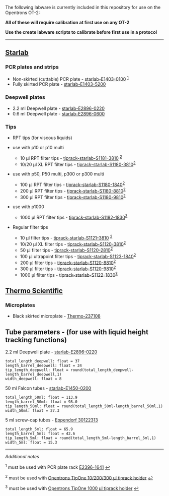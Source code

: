 The following labware is currently included in this repository for use on the Opentrons OT-2:

**All of these will require calibration at first use on any OT-2**

**Use the create labware scripts to calibrate before first use in a protocol**

***

## [Starlab](https://github.com/NewcastleUni-NetworkEcologyGroup/Opentrons/blob/master/Labware/Create_labware_Starlab.py)
### PCR plates and strips
* Non-skirted (cuttable) PCR plate - [starlab-E1403-0100](https://www.starlabgroup.com/GB-en/consumables/pcr-consumables_WebPSub-155858/96-well-pcr-plate-non-skirted-cuttable-natural_SLE1403-0100.html) <sup name="a1">[1](#f1)</sup>
* Fully skirted PCR plate - [starlab-E1403-5200](https://www.starlabgroup.com/GB-en/consumables/pcr-consumables_WebPSub-155858/96-well-pcr-plate-skirted-low-profile_SLE1403-5200.html)

### Deepwell plates
* 2.2 ml Deepwell plate - [starlab-E2896-0220](https://www.starlabgroup.com/GB-en/consumables/plates_WebPSub-155857/22-ml-96-deepwell-plate-square-wells-with-v-shaped-bottoms-deepwell-plates_SLE2896-0220.html?query=E2896-0220)
* 0.6 ml Deepwell plate - [starlab-E2896-0600](https://www.starlabgroup.com/GB-en/consumables/plates_WebPSub-155857/06-ml-96-deepwell-plate-round-wells-with-conical-bottoms_SLE2896-0600.html)

### Tips
* RPT tips (for viscous liquids)
 * use with p10 or p10 multi
	+ 10 µl RPT filter tips - [tiprack-starlab-S1181-3810](https://www.starlabgroup.com/GB-en/pipette-tips/tipone-pipette-tip-system_WebPSub-155869/10-l-rpt-graduated-filter-tip-sterile-racked_SLS1181-3810.html) <sup name="a2">[2](#f2)</sup>
	+ 10/20 µl XL RPT filter tips - [tiprack-starlab-S1180-3810](https://www.starlabgroup.com/GB-en/pipette-tips/tipone-pipette-tip-system_WebPSub-155869/10-20-l-rpt-xl-graduated-filter-tip-sterile-racked_SLS1180-3810.html)<sup name="a2">[2](#f2)</sup>
 * use with p50, P50 multi, p300 or p300 multi
	+ 100 µl RPT filter tips - [tiprack-starlab-S1180-1840](https://www.starlabgroup.com/GB-en/pipette-tips/tipone-pipette-tip-system_WebPSub-155869/100-l-rpt-bevelled-filter-tip-sterile_SLS1180-1840.html)<sup name="a2">[2](#f2)</sup>
	+ 200 µl RPT filter tips - [tiprack-starlab-S1180-8810](https://www.starlabgroup.com/GB-en/pipette-tips/tipone-pipette-tip-system_WebPSub-155869/200-l-rpt-graduated-filter-tip-sterile-racked_SLS1180-8810.html)<sup name="a2">[2](#f2)</sup>
	+ 300 µl RPT filter tips - [tiprack-starlab-S1180-9810](https://www.starlabgroup.com/GB-en/pipette-tips/tipone-pipette-tip-system_WebPSub-155869/300-l-rpt-graduated-filter-tip-sterile-racked_SLS1180-9810.html)<sup name="a2">[2](#f2)</sup>
 * use with p1000
	+ 1000 µl RPT filter tips - [tiprack-starlab-S1182-1830](https://www.starlabgroup.com/GB-en/pipette-tips/tipone-pipette-tip-system_WebPSub-155869/1000-l-rpt-xl-graduated-filter-tip-sterile-racked_SLS1182-1830.html)<sup name="a3">[3](#f3)</sup>

* Regular filter tips
	+ 10 µl filter tips - [tiprack-starlab-S1121-3810](https://www.starlabgroup.com/GB-en/pipette-tips/tipone-pipette-tip-system_WebPSub-155869/10-l-graduated-filter-tip-sterile-racked_SLS1121-3810.html) <sup name="a2">[2](#f2)</sup>
	+ 10/20 µl XL filter tips - [tiprack-starlab-S1120-3810](https://www.starlabgroup.com/GB-en/pipette-tips/tipone-pipette-tip-system_WebPSub-155869/10-20-l-xl-graduated-filter-tip-sterile-racked_SLS1120-3810.html)<sup name="a2">[2](#f2)</sup>
	+ 50 µl filter tips - [tiprack-starlab-S1120-2810](https://www.starlabgroup.com/GB-en/pipette-tips/tipone-pipette-tip-system_WebPSub-155869/50-l-bevelled-filter-tip-sterile-racked_SLS1120-2810.html)<sup name="a2">[2](#f2)</sup>
	+ 100 µl ultrapoint filter tips - [tiprack-starlab-S1123-1840](https://www.starlabgroup.com/GB-en/pipette-tips/tipone-pipette-tip-system_WebPSub-155869/100-l-ultrapoint-graduated-filter-tip-sterile-racked_SLS1123-1840.html)<sup name="a2">[2](#f2)</sup>
	+ 200 µl filter tips - [tiprack-starlab-S1120-8810](https://www.starlabgroup.com/GB-en/pipette-tips/tipone-pipette-tip-system_WebPSub-155869/200-l-graduated-filter-tip-sterile-racked_SLS1120-8810.html)<sup name="a2">[2](#f2)</sup>
	+ 300 µl filter tips - [tiprack-starlab-S1120-9810](https://www.starlabgroup.com/GB-en/pipette-tips/tipone-pipette-tip-system_WebPSub-155869/300-l-graduated-filter-tip-sterile-racked_SLS1120-9810.html)<sup name="a2">[2](#f2)</sup>
	+ 1000 µl filter tips - [tiprack-starlab-S1122-1830](https://www.starlabgroup.com/GB-en/pipette-tips/tipone-pipette-tip-system_WebPSub-155869/1000-l-xl-graduated-filter-tip-sterile-racked_SLS1122-1830.html)<sup name="a3">[3](#f3)</sup>

## [Thermo Scientific](https://github.com/NewcastleUni-NetworkEcologyGroup/Opentrons/blob/master/Labware/Create_labware_Thermo.py)
### Microplates
* Black skirted microplate - [Thermo-237108](https://www.fishersci.co.uk/shop/products/nunc-f96-microwell-black-white-polystyrene-plate/10307451?searchHijack=true&searchTerm=10307451&searchType=RAPID&matchedCatNo=10307451)


## Tube parameters - (for use with liquid height tracking functions)

2.2 ml Deepwell plate - [starlab-E2896-0220](https://www.starlabgroup.com/GB-en/consumables/plates_WebPSub-155857/22-ml-96-deepwell-plate-square-wells-with-v-shaped-bottoms-deepwell-plates_SLE2896-0220.html?query=E2896-0220)
```
total_length_deepwell: float = 37
length_barrel_deepwell: float = 34
tip_length_deepwell: float = round(total_length_deepwell-length_barrel_deepwell,1)
width_deepwell: float = 8
```
50 ml Falcon tubes - [starlab-E1450-0200](https://www.starlabgroup.com/GB-en/consumables/tubes_WebPSub-155856/centrifuge-tubes_PF-SL-155235.html)
```
total_length_50ml: float = 113.9
length_barrel_50ml: float = 98.0
tip_length_50ml: float = round(total_length_50ml-length_barrel_50ml,1)
width_50ml: float = 27.3
```

5 ml screw-cap tubes - [Eppendorf 30122313](https://online-shop.eppendorf.co.uk/UK-en/Laboratory-Consumables-44512/Tubes-44515/EppendorfTubes-5.0mL-PF-156668.html)
```
total_length_5ml: float = 65.9
length_barrel_5ml: float = 42.6
tip_length_5ml: float = round(total_length_5ml-length_barrel_5ml,1)
width_5ml: float = 15.3
```

***
*Additional notes*

<sup name="f1">1</sup> must be used with PCR plate rack [E2396-1641](https://www.starlabgroup.com/GB-en/sample-storage/pcr-sample-racks_WebPSub-177838/pcr-workstation_PF-SL-155400.html) [↩](#a1)

<sup name="f2">2</sup> must be used with [Opentrons TipOne 10/200/300 µl tiprack holder](https://github.com/Opentrons/otone_hardware/blob/master/models/TipOne%2010:200:300%20uL%20Tip%20Rack%20Adaptor.STL) [↩](#a2)

<sup name="f3">3</sup> must be used with [Opentrons TipOne 1000 µl tiprack holder](https://github.com/Opentrons/otone_hardware/blob/master/models/TipOne%201000uL%20Tip%20Rack%20Adaptor.STL) [↩](#a3)
